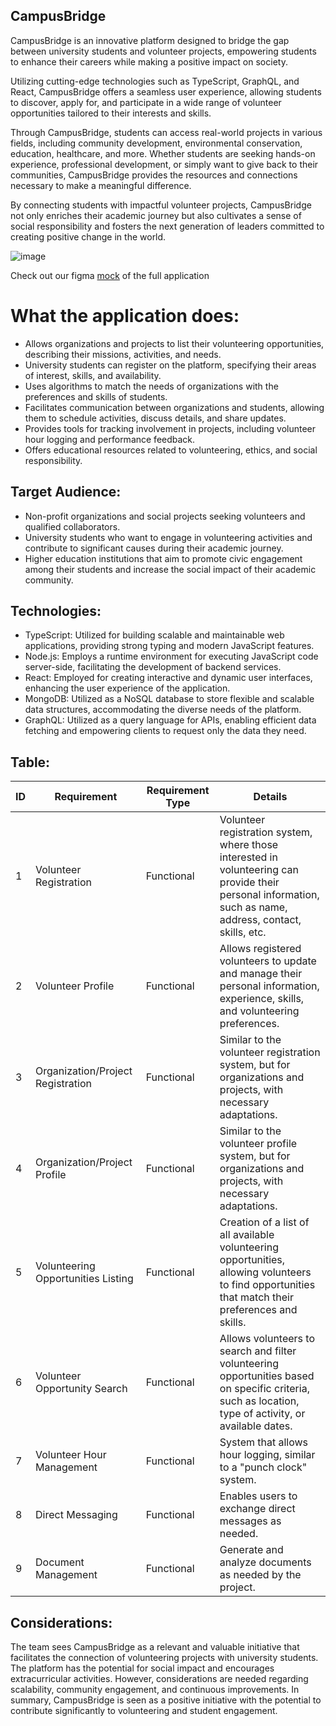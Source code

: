 ## CampusBridge

CampusBridge is an innovative platform designed to bridge the gap between university students and volunteer projects, empowering students to enhance their careers while making a positive impact on society.

Utilizing cutting-edge technologies such as TypeScript, GraphQL, and React, CampusBridge offers a seamless user experience, allowing students to discover, apply for, and participate in a wide range of volunteer opportunities tailored to their interests and skills.

Through CampusBridge, students can access real-world projects in various fields, including community development, environmental conservation, education, healthcare, and more. Whether students are seeking hands-on experience, professional development, or simply want to give back to their communities, CampusBridge provides the resources and connections necessary to make a meaningful difference.

By connecting students with impactful volunteer projects, CampusBridge not only enriches their academic journey but also cultivates a sense of social responsibility and fosters the next generation of leaders committed to creating positive change in the world.

![image](https://github.com/Vithor-vbs/CampusBridge-Project/assets/69211568/17ab98a0-a629-4547-a51d-a733b5d1dfef)

Check out our figma [mock](https://www.figma.com/file/wnPXwJGfeM5MFHHah3qQUu/CampusBridge-draft?type=design&node-id=0%3A1&mode=design&t=oZTkJG5Lp9lZn1tB-1) of the full application
# What the application does:

- Allows organizations and projects to list their volunteering opportunities, describing their missions, activities, and needs.
- University students can register on the platform, specifying their areas of interest, skills, and availability.
- Uses algorithms to match the needs of organizations with the preferences and skills of students.
- Facilitates communication between organizations and students, allowing them to schedule activities, discuss details, and share updates.
- Provides tools for tracking involvement in projects, including volunteer hour logging and performance feedback.
- Offers educational resources related to volunteering, ethics, and social responsibility.

## Target Audience:

- Non-profit organizations and social projects seeking volunteers and qualified collaborators.
- University students who want to engage in volunteering activities and contribute to significant causes during their academic journey.
- Higher education institutions that aim to promote civic engagement among their students and increase the social impact of their academic community.

## Technologies:

- TypeScript: Utilized for building scalable and maintainable web applications, providing strong typing and modern JavaScript features.
- Node.js: Employs a runtime environment for executing JavaScript code server-side, facilitating the development of backend services.
- React: Employed for creating interactive and dynamic user interfaces, enhancing the user experience of the application.
- MongoDB: Utilized as a NoSQL database to store flexible and scalable data structures, accommodating the diverse needs of the platform.
- GraphQL: Utilized as a query language for APIs, enabling efficient data fetching and empowering clients to request only the data they need.


## Table:

| ID | Requirement                              | Requirement Type | Details                                                                                                            |
|----|-----------------------------------------|-------------------|------------------------------------------------------------------------------------------------------------------|
| 1  | Volunteer Registration                  | Functional        | Volunteer registration system, where those interested in volunteering can provide their personal information, such as name, address, contact, skills, etc.           |
| 2  | Volunteer Profile                       | Functional        | Allows registered volunteers to update and manage their personal information, experience, skills, and volunteering preferences.                               |
| 3  | Organization/Project Registration      | Functional        | Similar to the volunteer registration system, but for organizations and projects, with necessary adaptations.                                                                  |
| 4  | Organization/Project Profile           | Functional        | Similar to the volunteer profile system, but for organizations and projects, with necessary adaptations.                                                                     |
| 5  | Volunteering Opportunities Listing      | Functional        | Creation of a list of all available volunteering opportunities, allowing volunteers to find opportunities that match their preferences and skills. |
| 6  | Volunteer Opportunity Search            | Functional        | Allows volunteers to search and filter volunteering opportunities based on specific criteria, such as location, type of activity, or available dates.  |
| 7  | Volunteer Hour Management              | Functional        | System that allows hour logging, similar to a "punch clock" system.                                                                                                      |
| 8  | Direct Messaging                        | Functional        | Enables users to exchange direct messages as needed.                                                                                                      |
| 9  | Document Management                     | Functional        | Generate and analyze documents as needed by the project.                                                                                                                     |

## Considerations:

The team sees CampusBridge as a relevant and valuable initiative that facilitates the connection of volunteering projects with university students. The platform has the potential for social impact and encourages extracurricular activities. However, considerations are needed regarding scalability, community engagement, and continuous improvements. In summary, CampusBridge is seen as a positive initiative with the potential to contribute significantly to volunteering and student engagement.
